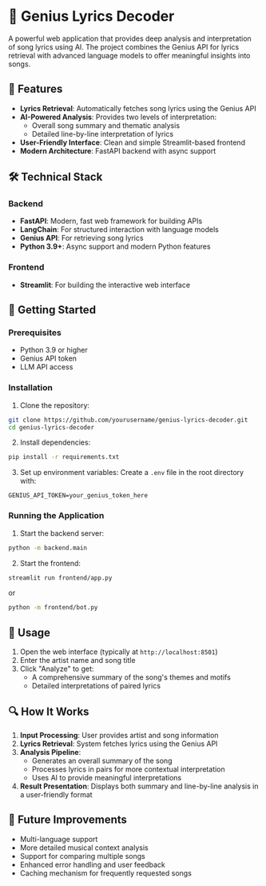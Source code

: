 # 🎵 Genius Lyrics Decoder

A powerful web application that provides deep analysis and interpretation of song lyrics using AI. The project combines the Genius API for lyrics retrieval with advanced language models to offer meaningful insights into songs.

## 🌟 Features

- **Lyrics Retrieval**: Automatically fetches song lyrics using the Genius API
- **AI-Powered Analysis**: Provides two levels of interpretation:
  - Overall song summary and thematic analysis
  - Detailed line-by-line interpretation of lyrics
- **User-Friendly Interface**: Clean and simple Streamlit-based frontend
- **Modern Architecture**: FastAPI backend with async support

## 🛠️ Technical Stack

### Backend
- **FastAPI**: Modern, fast web framework for building APIs
- **LangChain**: For structured interaction with language models
- **Genius API**: For retrieving song lyrics
- **Python 3.9+**: Async support and modern Python features

### Frontend
- **Streamlit**: For building the interactive web interface

## 🚀 Getting Started

### Prerequisites
- Python 3.9 or higher
- Genius API token
- LLM API access

### Installation

1. Clone the repository:
```bash
git clone https://github.com/yourusername/genius-lyrics-decoder.git
cd genius-lyrics-decoder
```

2. Install dependencies:
```bash
pip install -r requirements.txt
```

3. Set up environment variables:
Create a `.env` file in the root directory with:
```env
GENIUS_API_TOKEN=your_genius_token_here
```

### Running the Application

1. Start the backend server:
```bash
python -m backend.main
```

2. Start the frontend:
```bash
streamlit run frontend/app.py
```
or
```bash
python -m frontend/bot.py
```

## 🎯 Usage

1. Open the web interface (typically at `http://localhost:8501`)
2. Enter the artist name and song title
3. Click "Analyze" to get:
   - A comprehensive summary of the song's themes and motifs
   - Detailed interpretations of paired lyrics

## 🔍 How It Works

1. **Input Processing**: User provides artist and song information
2. **Lyrics Retrieval**: System fetches lyrics using the Genius API
3. **Analysis Pipeline**:
   - Generates an overall summary of the song
   - Processes lyrics in pairs for more contextual interpretation
   - Uses AI to provide meaningful interpretations
4. **Result Presentation**: Displays both summary and line-by-line analysis in a user-friendly format


## 🔮 Future Improvements

- Multi-language support
- More detailed musical context analysis
- Support for comparing multiple songs
- Enhanced error handling and user feedback
- Caching mechanism for frequently requested songs